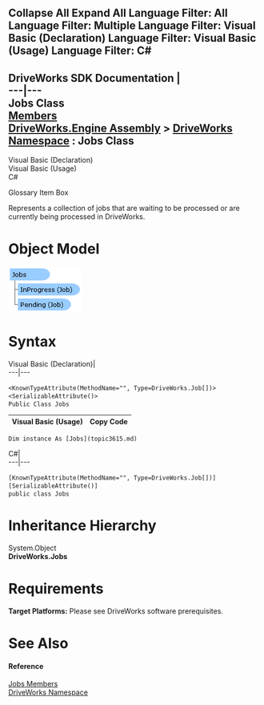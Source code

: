 Collapse All Expand All Language Filter: All  Language Filter: Multiple  Language Filter: Visual Basic (Declaration) Language Filter: Visual Basic (Usage) Language Filter: C#  
---  
DriveWorks SDK Documentation  |   
---|---  
Jobs Class   
[Members](topic3616.md)   
[DriveWorks.Engine Assembly](topic2156.md) > [DriveWorks Namespace](topic2159.md) : Jobs Class  
---  
  
Visual Basic (Declaration)    
Visual Basic (Usage)    
C# 

Glossary Item Box

Represents a collection of jobs that are waiting to be processed or are currently being processed in DriveWorks. 

# Object Model

![](dotnetdiagramimages/image162.png)

# Syntax

Visual Basic (Declaration)|   
---|---  
      
    
    <KnownTypeAttribute(MethodName="", Type=DriveWorks.Job[])>
    <SerializableAttribute()>
    Public Class Jobs   
  
Visual Basic (Usage)| Copy Code  
---|---  
      
    
    Dim instance As [Jobs](topic3615.md)  
  
C#|   
---|---  
      
    
    [KnownTypeAttribute(MethodName="", Type=DriveWorks.Job[])]
    [SerializableAttribute()]
    public class Jobs   
  
# Inheritance Hierarchy

System.Object  
**DriveWorks.Jobs**  


# Requirements

**Target Platforms:** Please see DriveWorks software prerequisites.

# See Also

#### Reference

[Jobs Members](topic3616.md)   
[DriveWorks Namespace](topic2159.md)


